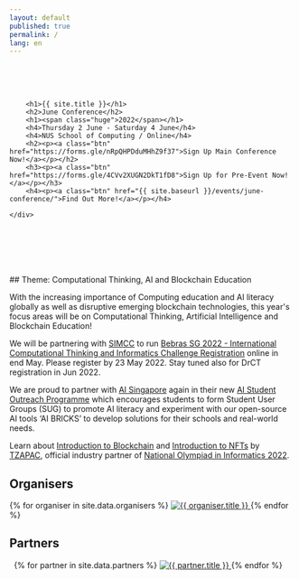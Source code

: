 ```yaml
---
layout: default
published: true
permalink: /
lang: en
---
```


<br/><br/><br/>

<section class="jumbo">
    <div class="main-div">

        <h1>{{ site.title }}</h1>
        <h2>June Conference</h2>
        <h1><span class="huge">2022</span></h1>
        <h4>Thursday 2 June - Saturday 4 June</h4>
        <h4>NUS School of Computing / Online</h4>
	    <h2><p><a class="btn" href="https://forms.gle/nRpQHPDduMHhZ9f37">Sign Up Main Conference Now!</a></p></h2>
	    <h3><p><a class="btn" href="https://forms.gle/4CVv2XUGN2DkT1fD8">Sign Up for Pre-Event Now!</a></p></h3>
	    <h4><p><a class="btn" href="{{ site.baseurl }}/events/june-conference/">Find Out More!</a></p></h4>
      
    </div>
</section>
<br><br><br><br><br>
## Theme: Computational Thinking, AI and Blockchain Education

With the increasing importance of Computing education and AI literacy globally as well as disruptive emerging blockchain technologies, this year's focus areas will be on Computational Thinking, Artificial Intelligence and Blockchain Education!

We will be partnering with <a href="https://www.simcconline.org/">SIMCC</a> to run <a href="https://forms.gle/CApQfJWAmrCPpTtL6">Bebras SG 2022 - International Computational Thinking and Informatics Challenge Registration</a> online in end May. Please register by 23 May 2022. Stay tuned also for DrCT registration in Jun 2022.

We are proud to partner with <a href="https://aisingapore.org/">AI Singapore</a> again in their new <a href="https://aisingapore.org/student-outreach-programme/">AI Student Outreach Programme</a> which encourages students to form Student User Groups (SUG) to promote AI literacy and experiment with our open-source AI tools ‘AI BRICKS’ to develop solutions for their schools and real-world needs.

Learn about <a href="https://www.youtube.com/watch?v=KI3INCiyst8&t=905s">Introduction to Blockchain</a> and <a href="https://www.youtube.com/watch?v=kde1nxLN43w&t=382s">Introduction to NFTs</a> by <a href="https://www.tzapac.com/">TZAPAC</a>, official industry partner of <a href="https://noisg.comp.nus.edu.sg/noi/">National Olympiad in Informatics 2022</a>. 

## Organisers

<section class="organisers">
    {% for organiser in site.data.organisers %}
    <a href="{{ organiser.url }}">
        <img src="{{ site.baseurl }}/assets/img/{{ organiser.img }}" title="{{ organiser.title }}" />
    </a>
    {% endfor %}
</section>

## Partners

<section class="organisers">
    {% for partner in site.data.partners %}
    <a href="{{ partner.url }}">
        <img src="{{ site.baseurl }}/assets/img/{{ partner.img }}" title="{{ partner.title }}" />
    </a>
    {% endfor %}
</section>
